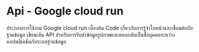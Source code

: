# Api - Google cloud run
ประกอบการใช้งาน Google cloud run เบื้องต้น
Code 
เกี่ยวกับการรู้จำใบหน้าและเชื่อมต่อกับฐานข้อมูล 
เขียนเส้น API สำหรับการรับส่งข้อมูลรูปภาพและตอบกลับเป็นชื่อบุคคลระหว่างแอปพลิเคชันกับระบบฐานข้อมูล
